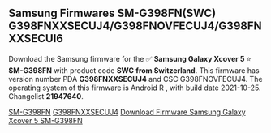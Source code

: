 <h2>Samsung Firmwares SM-G398FN(SWC) G398FNXXSECUJ4/G398FNOVFECUJ4/G398FNXXSECUI6</h2>
Download the Samsung firmware for the ✅ <strong>Samsung Galaxy Xcover 5 </strong> ⭐ <strong>SM-G398FN</strong> with product code <strong>SWC</strong> <strong> from Switzerland</strong>. This firmware has version number PDA <strong>G398FNXXSECUJ4</strong> and CSC G398FNOVFECUJ4. The operating system of this firmware is Android R , with build date 2021-10-25. Changelist <strong>21947640</strong>.


[SM-G398FN](https://samfirm.shop/samsung/model/SM-G398FN)
[G398FNXXSECUJ4](https://samfirm.shop/samsung/pda/G398FNXXSECUJ4)
[Download Firmware Samsung Galaxy Xcover 5 SM-G398FN](https://samfirm.shop/samsung/firmware/467700)
